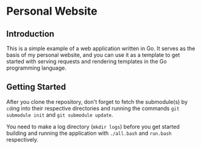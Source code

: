 Personal Website
================

Introduction
------------

This is a simple example of a web application written in Go. It serves as the
basis of my personal website, and you can use it as a template to get started
with serving requests and rendering templates in the Go programming language.

Getting Started
---------------

After you clone the repository, don't forget to fetch the submodule(s) by
`cd`ing into their respective directories and running the commands
`git submodule init` and `git submodule update`.

You need to make a log directory (`mkdir logs`) before you get started
building and running the application with `./all.bash` and `run.bash`
respectively.